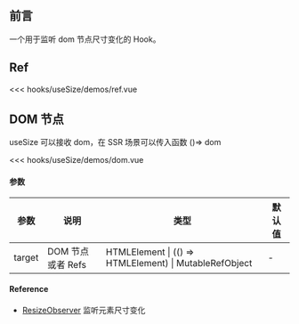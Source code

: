 ## 前言

一个用于监听 dom 节点尺寸变化的 Hook。

## Ref

<script setup>
  import Ref from './demos/ref.vue'
  import Dom from './demos/dom.vue'
</script>

<ref />

<<< hooks/useSize/demos/ref.vue

## DOM 节点

useSize 可以接收 dom，在 SSR 场景可以传入函数 ()=> dom

<dom />

<<< hooks/useSize/demos/dom.vue

#### 参数

| 参数   | 说明              | 类型                                                   | 默认值 |
| ------ | ----------------- | ------------------------------------------------------ | ------ |
| target | DOM 节点或者 Refs | HTMLElement \| (() => HTMLElement) \| MutableRefObject | -      |

#### Reference

- [ResizeObserver](https://developer.mozilla.org/zh-CN/docs/Web/API/ResizeObserver) 监听元素尺寸变化
